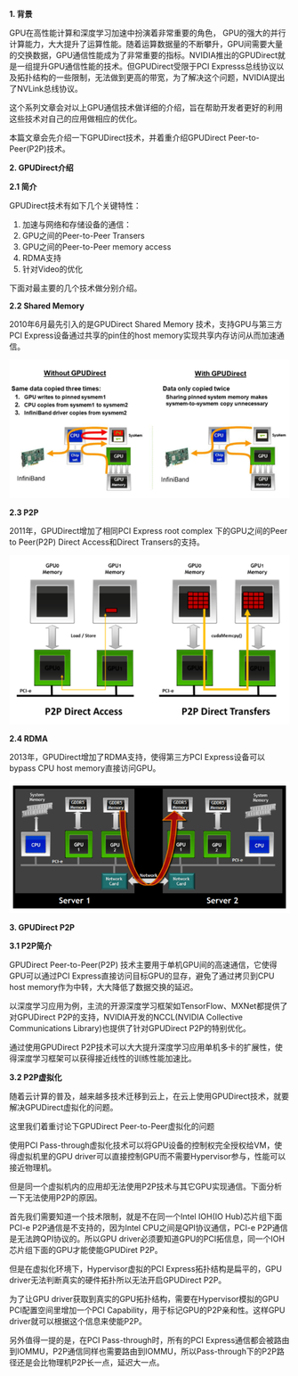 **1. 背景**

GPU在高性能计算和深度学习加速中扮演着非常重要的角色， GPU的强大的并行计算能力，大大提升了运算性能。随着运算数据量的不断攀升，GPU间需要大量的交换数据，GPU通信性能成为了非常重要的指标。NVIDIA推出的GPUDirect就是一组提升GPU通信性能的技术。但GPUDirect受限于PCI Expresss总线协议以及拓扑结构的一些限制，无法做到更高的带宽，为了解决这个问题，NVIDIA提出了NVLink总线协议。

这个系列文章会对以上GPU通信技术做详细的介绍，旨在帮助开发者更好的利用这些技术对自己的应用做相应的优化。

本篇文章会先介绍一下GPUDirect技术，并着重介绍GPUDirect Peer-to-Peer\(P2P\)技术。

**2. GPUDirect介绍**

**2.1 简介**

GPUDirect技术有如下几个关键特性：

1. 加速与网络和存储设备的通信：
2. GPU之间的Peer-to-Peer Transers
3. GPU之间的Peer-to-Peer memory access
4. RDMA支持
5. 针对Video的优化

下面对最主要的几个技术做分别介绍。

**2.2 Shared Memory**

2010年6月最先引入的是GPUDirect Shared Memory 技术，支持GPU与第三方PCI Express设备通过共享的pin住的host memory实现共享内存访问从而加速通信。

![](/assets/compute-hardware-gpu-gpudrp2p1.png)

**2.3 P2P**

2011年，GPUDirect增加了相同PCI Express root complex 下的GPU之间的Peer to Peer\(P2P\) Direct Access和Direct Transers的支持。

![](/assets/compute-hardware-gpudrp2p2.png)

**2.4 RDMA**

2013年，GPUDirect增加了RDMA支持，使得第三方PCI Express设备可以bypass CPU host memory直接访问GPU。

![](/assets/compute-hardware-gpudrp2p3.png)

**3. GPUDirect P2P**

**3.1 P2P简介**

GPUDirect Peer-to-Peer\(P2P\) 技术主要用于单机GPU间的高速通信，它使得GPU可以通过PCI Express直接访问目标GPU的显存，避免了通过拷贝到CPU host memory作为中转，大大降低了数据交换的延迟。

以深度学习应用为例，主流的开源深度学习框架如TensorFlow、MXNet都提供了对GPUDirect P2P的支持，NVIDIA开发的NCCL\(NVIDIA Collective Communications Library\)也提供了针对GPUDirect P2P的特别优化。

通过使用GPUDirect P2P技术可以大大提升深度学习应用单机多卡的扩展性，使得深度学习框架可以获得接近线性的训练性能加速比。

**3.2 P2P虚拟化**

随着云计算的普及，越来越多技术迁移到云上，在云上使用GPUDirect技术，就要解决GPUDirect虚拟化的问题。

这里我们着重讨论下GPUDirect Peer-to-Peer虚拟化的问题

使用PCI Pass-through虚拟化技术可以将GPU设备的控制权完全授权给VM，使得虚拟机里的GPU driver可以直接控制GPU而不需要Hypervisor参与，性能可以接近物理机。


但是同一个虚拟机内的应用却无法使用P2P技术与其它GPU实现通信。下面分析一下无法使用P2P的原因。

首先我们需要知道一个技术限制，就是不在同一个Intel IOH\(IO Hub\)芯片组下面PCI-e P2P通信是不支持的，因为Intel CPU之间是QPI协议通信，PCI-e P2P通信是无法跨QPI协议的。所以GPU driver必须要知道GPU的PCI拓信息，同一个IOH芯片组下面的GPU才能使能GPUDiret P2P。

但是在虚拟化环境下，Hypervisor虚拟的PCI Express拓扑结构是扁平的，GPU driver无法判断真实的硬件拓扑所以无法开启GPUDirect P2P。

为了让GPU driver获取到真实的GPU拓扑结构，需要在Hypervisor模拟的GPU PCI配置空间里增加一个PCI Capability，用于标记GPU的P2P亲和性。这样GPU driver就可以根据这个信息来使能P2P。

另外值得一提的是，在PCI Pass-through时，所有的PCI Express通信都会被路由到IOMMU，P2P通信同样也需要路由到IOMMU，所以Pass-through下的P2P路径还是会比物理机P2P长一点，延迟大一点。




